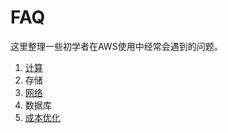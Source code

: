 # FAQ
这里整理一些初学者在AWS使用中经常会遇到的问题。

1. [计算](./Compute.md)
2. 存储
3. [网络](./Network.md)
4. 数据库
5. [成本优化](./Cost.md)

